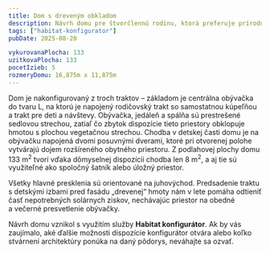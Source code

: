 ```yaml
---
title: Dom s dreveným obkladom
description: Návrh domu pre štvorčlennú rodinu, ktorá preferuje prírodné materiály. Architektúra vychádza z možností Habitat konfigurátora – dom je zložený s tradičnej hmoty so sedlovou strechou a moderného krídla s plochou vegetačnou strechou. Tieto hmoty sú odlíšené stvárnením fasády – veľkoplošný drevený obklad alebo biela omietka s jemnou líniovou štruktúrou. Terasa je krytá bioklimatickou pergolou, ktorá zároveň chráni dom pred letným prehrievaním.
tags: ["habitat-konfigurator"]
pubDate: 2025-08-20

vykurovanaPlocha: 133
uzitkovaPlocha: 133
pocetIzieb: 5
rozmeryDomu: 16,875m x 11,875m
---
```



Dom je nakonfigurovaný z troch traktov – základom je centrálna obývačka do tvaru L, na ktorú je napojený rodičovský trakt so samostatnou kúpeľňou a trakt pre deti a návštevy. Obývačka, jedáleň a spálňa sú prestrešené sedlovou strechou, zatiaľ čo zbytok dispozície tieto priestory obklopuje hmotou s plochou vegetačnou strechou. Chodba v detskej časti domu je na obývačku napojená dvomi posuvnými dverami, ktoré pri otvorenej polohe vytvárajú dojem rozšíreného obytného priestoru. Z podlahovej plochy domu 133 m<sup>2</sup> tvorí vďaka dômyselnej dispozícii chodba len 8 m<sup>2</sup>, a aj tie sú využiteľné ako spoločný šatník alebo úložný priestor.

Všetky hlavné presklenia sú orientované na juhovýchod. Predsadenie traktu s detskými izbami pred fasádu „drevenej“ hmoty nám v lete pomáha odtieniť časť nepotrebných solárnych ziskov, nechávajúc priestor na obedné a večerné presvetlenie obývačky.

Návrh domu vznikol s využitím služby <strong>Habitat konfigurátor</strong>. Ak by vás zaujímalo, aké ďalšie možnosti dispozície konfigurátor otvára alebo koľko stvárnení architektúry ponúka na daný pôdorys, neváhajte sa ozvať.


